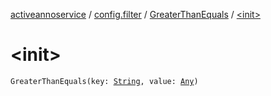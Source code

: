 [activeannoservice](../../index.md) / [config.filter](../index.md) / [GreaterThanEquals](index.md) / [&lt;init&gt;](./-init-.md)

# &lt;init&gt;

`GreaterThanEquals(key: `[`String`](https://kotlinlang.org/api/latest/jvm/stdlib/kotlin/-string/index.html)`, value: `[`Any`](https://kotlinlang.org/api/latest/jvm/stdlib/kotlin/-any/index.html)`)`